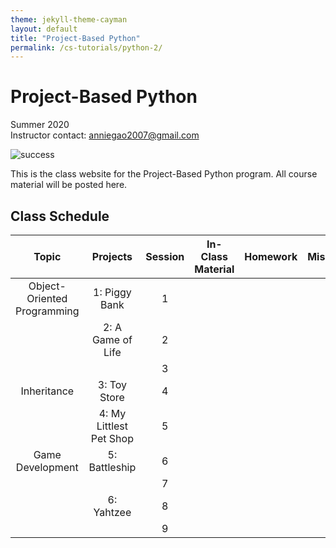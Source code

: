 ```yaml
---
theme: jekyll-theme-cayman
layout: default
title: "Project-Based Python"
permalink: /cs-tutorials/python-2/
---
```


# Project-Based Python
Summer 2020  
Instructor contact: anniegao2007@gmail.com

![success](https://i.pinimg.com/originals/dc/ab/22/dcab22f4cfd2c666ecc0352d25647132.jpg)
  
This is the class website for the Project-Based Python program. All course material will be posted here.

## Class Schedule

| Topic                      | Projects                | Session | In-Class Material | Homework | Miscellaneous |
| :---:                      | :---:                   | :---:   | :--:              | :---:    | :---:         |
| Object-Oriented Programming | 1: Piggy Bank           | 1       | | | |
|                            | 2: A Game of Life       | 2       | | | |
|                            |                         | 3       | | | |
| Inheritance                | 3: Toy Store            | 4       | | | |
|                            | 4: My Littlest Pet Shop | 5       | | | |
| Game Development           | 5: Battleship           | 6       | | | |
|                            |                         | 7       | | | |
|                            | 6: Yahtzee              | 8       | | | |
|                            |                         | 9       | | | |
